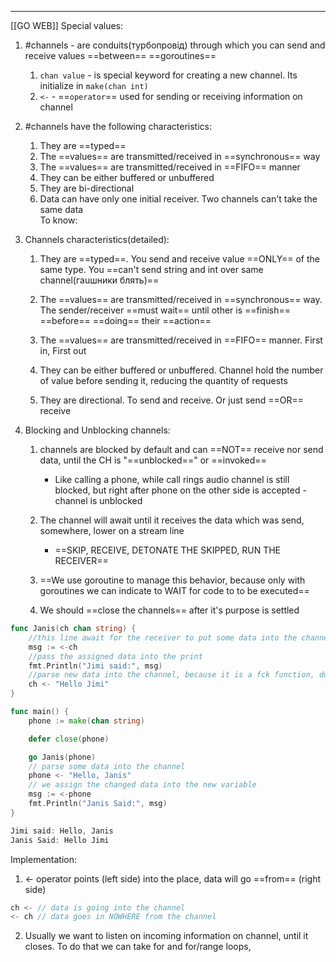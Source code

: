 ***
[[GO WEB]]
Special values:
1. #channels - are conduits(турбопровід) through which you can send and receive values ==between== ==goroutines== 
	1. `chan value` - is special keyword for creating a new channel. Its initialize in `make(chan int)`
	2. `<-` - ==`operator`== used for sending or receiving information on channel 
2. #channels have the following characteristics:
	1. They are ==typed== 
	2. The ==values== are transmitted/received in ==synchronous== way
	3. The ==values== are transmitted/received in ==FIFO== manner
	4. They can be either buffered or unbuffered 
	5. They are bi-directional 
	6. Data can have only one initial receiver. Two channels can't take the same data  
To know:

1. Channels characteristics(detailed):
	1. They are ==typed==. You send and receive value ==ONLY== of the same type. You ==can't send string and int over same channel(гаuшники блять)== 
	
	2. The ==values== are transmitted/received in ==synchronous== way. The sender/receiver ==must wait== until other is ==finish== ==before== ==doing== their ==action==
	
	3. The ==values== are transmitted/received in ==FIFO== manner. First in, First out
	
	4. They can be either buffered or unbuffered. Channel hold the number of value before sending it, reducing the quantity of requests 
	
	5. They are directional. To send and receive. Or just send ==OR== receive 

2. Blocking and Unblocking channels:
	1. channels are blocked by default and can ==NOT== receive nor send data, until the CH is "==unblocked==" or ==invoked==
		- Like calling a phone, while call rings audio channel is still blocked, but right after phone on the other side is accepted - channel is unblocked 
	
	2. The channel will await until it receives the data which was send, somewhere, lower on a stream line
		-  ==SKIP, RECEIVE, DETONATE THE SKIPPED, RUN THE RECEIVER== 
	
	3. ==We use goroutine to manage this behavior, because only with goroutines we can indicate to WAIT for code to to be executed== 
	
	4. We should ==close the channels== after it's purpose is settled 
```go 
func Janis(ch chan string) {
	//this line await for the receiver to put some data into the channel 
	msg := <-ch
	//pass the assigned data into the print
	fmt.Println("Jimi said:", msg)
	//parse new data into the channel, because it is a fck function, dude like cmon 
	ch <- "Hello Jimi"
}

func main() {
	phone := make(chan string)

	defer close(phone)

	go Janis(phone)
	// parse some data into the channel 
	phone <- "Hello, Janis"
	// we assign the changed data into the new variable
	msg := <-phone
	fmt.Println("Janis Said:", msg)
}

Jimi said: Hello, Janis
Janis Said: Hello Jimi
```

Implementation:
1. <- operator points (left side) into the place, data will go ==from== (right side) 
```go
ch <- // data is going into the channel 
<- ch // data goes in NOWHERE from the channel 
```
2. Usually we want to listen on incoming information on channel, until it closes. To do that we can take for and for/range loops, 